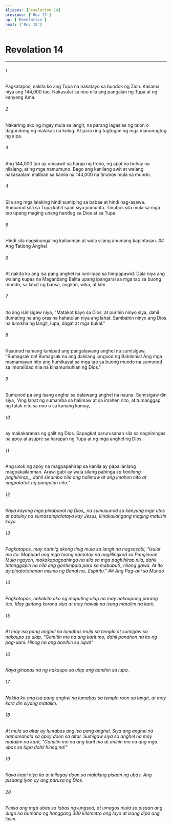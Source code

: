 ```yaml
---
Aliases: [Revelation 14]
previous: ['Rev 13']
up: ['Revelation']
next: ['Rev 15']
---
```

# Revelation 14

***






















###### 1 










Pagkatapos, nakita ko ang Tupa na nakatayo sa bundok ng Zion. Kasama niya ang 144,000 tao. Nakasulat sa noo nila ang pangalan ng Tupa at ng kanyang Ama. 





















###### 2 










Nakarinig ako ng ingay mula sa langit, na parang lagaslas ng talon o dagundong ng malakas na kulog. At para ring tugtugan ng mga manunugtog ng alpa. 





















###### 3 










Ang 144,000 tao ay umaawit sa harap ng trono, ng apat na buhay na nilalang, at ng mga namumuno. Bago ang kanilang awit at walang nakakaalam maliban sa kanila na 144,000 na tinubos mula sa mundo. 





















###### 4 










Sila ang mga lalaking hindi sumiping sa babae at hindi nag-asawa. Sumunod sila sa Tupa kahit saan siya pumunta. Tinubos sila mula sa mga tao upang maging unang handog sa Dios at sa Tupa. 





















###### 5 










Hindi sila nagsinungaling kailanman at wala silang anumang kapintasan. ## Ang Tatlong Anghel 





















###### 6 










At nakita ko ang isa pang anghel na lumilipad sa himpapawid. Dala niya ang walang kupas na Magandang Balita upang ipangaral sa mga tao sa buong mundo, sa lahat ng bansa, angkan, wika, at lahi. 





















###### 7 










Ito ang isinisigaw niya, "Matakot kayo sa Dios, at purihin ninyo siya, dahil dumating na ang oras na hahatulan niya ang lahat. Sambahin ninyo ang Dios na lumikha ng langit, lupa, dagat at mga bukal." 





















###### 8 










Kasunod namang lumipad ang pangalawang anghel na sumisigaw, "Bumagsak na! Bumagsak na ang dakilang lungsod ng Babilonia! Ang mga mamamayan nito ang humikayat sa mga tao sa buong mundo na sumunod sa imoralidad nila na kinamumuhian ng Dios." 





















###### 9 










Sumunod pa ang isang anghel sa dalawang anghel na nauna. Sumisigaw din siya, "Ang lahat ng sumamba sa halimaw at sa imahen nito, at tumanggap ng tatak nito sa noo o sa kanang kamay, 





















###### 10 










ay makakaranas ng galit ng Dios. Sapagkat parurusahan sila sa nagniningas na apoy at asupre sa harapan ng Tupa at ng mga anghel ng Dios. 





















###### 11 










Ang usok ng apoy na magpapahirap sa kanila ay papailanlang magpakailanman. Araw-gabi ay wala silang pahinga <i class="trans-change">sa kanilang paghihirap_, dahil sinamba nila ang halimaw at ang imahen nito at nagpatatak ng pangalan nito." 





















###### 12 










Kaya kayong mga pinabanal <i class="trans-change">ng Dios_ na sumusunod sa kanyang mga utos at patuloy na sumasampalataya kay Jesus, kinakailangang maging matiisin kayo. 





















###### 13 










Pagkatapos, may narinig akong tinig mula sa langit na nagsasabi, "Isulat mo ito: Mapalad ang mga taong namatay na naglilingkod sa Panginoon. Mula ngayon, makakapagpahinga na sila sa mga paghihirap nila, dahil tatanggapin na nila ang gantimpala para sa <i class="trans-change">mabubuti_ nilang gawa. At ito ay pinatotohanan mismo ng <i class="trans-change">Banal na_ Espiritu." ## Ang Pag-ani sa Mundo 





















###### 14 










Pagkatapos, nakakita ako ng maputing ulap na may nakaupong parang tao. May gintong korona siya at may hawak na isang matalim na karit. 





















###### 15 










At may isa pang anghel na lumabas mula sa templo at sumigaw sa nakaupo sa ulap, "Gamitin mo na ang karit mo, dahil panahon na ito ng pag-aani. Hinog na ang aanihin sa lupa!" 





















###### 16 










Kaya ginapas na ng nakaupo sa ulap ang aanihin sa lupa. 





















###### 17 










Nakita ko ang isa pang anghel na lumabas sa templo roon sa langit, at may karit din siyang matalim. 





















###### 18 










At mula sa altar ay lumabas ang isa pang anghel. Siya ang anghel na namamahala sa apoy doon sa altar. Sumigaw siya sa anghel na may matalim na karit, "Gamitin mo na ang karit mo at anihin mo na ang mga ubas sa lupa dahil hinog na!" 





















###### 19 










Kaya inani niya ito at inilagay doon sa malaking pisaan ng ubas. Ang pisaang iyon ay ang parusa ng Dios. 





















###### 20 










Pinisa ang mga ubas sa labas ng lungsod, at umagos mula sa pisaan ang dugo na bumaha ng hanggang 300 kilometro ang layo at isang dipa ang lalim.
